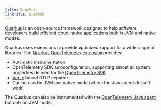 ```yaml
---
title: Quarkus
linkTitle: Quarkus
---
```


[Quarkus](https://quarkus.io/) is an open-source framework designed to help software developers build efficient cloud-native applications both in JVM and native modes.

Quarkus uses extensions to provide optimized support for a wide range of libraries.
The [Quarkus OpenTelemetry extension](https://quarkus.io/guides/opentelemetry) provides:
* Automatic instrumentation
* OpenTelemetry SDK autoconfiguration, supporting almost all system properties defined for the [OpenTelemetry SDK](https://opentelemetry.io/docs/languages/java/configuration/)
* [Vert.x](https://vertx.io/) based OTLP exporter
* Can be used in JVM and native mode (where the Java agent doesn't work)

The Quarkus can also be instrumented with the [OpenTelemetry Java agent](../agent) but only on JVM mode.
